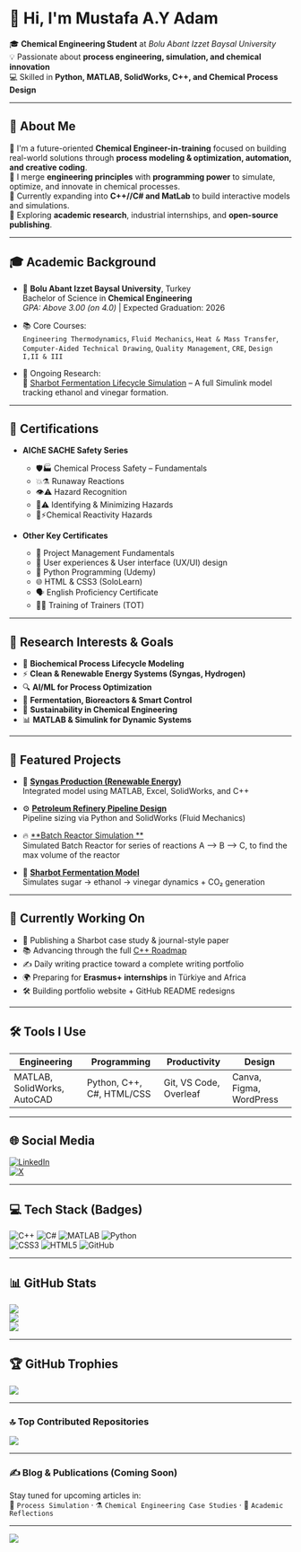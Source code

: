 
# 👋 Hi, I'm Mustafa A.Y Adam

🎓 **Chemical Engineering Student** at *Bolu Abant Izzet Baysal University*  
💡 Passionate about **process engineering, simulation, and chemical innovation**  
💻 Skilled in **Python, MATLAB, SolidWorks, C++, and Chemical Process Design**

---

## 🚀 About Me

🔹 I'm a future-oriented **Chemical Engineer-in-training** focused on building real-world solutions through **process modeling & optimization, automation, and creative coding**.  
🔹 I merge **engineering principles** with **programming power** to simulate, optimize, and innovate in chemical processes.  
🔹 Currently expanding into **C++//C# and MatLab** to build interactive models and simulations.  
🔹 Exploring **academic research**, industrial internships, and **open-source publishing**.

---

## 🎓 Academic Background

- 🏫 **Bolu Abant Izzet Baysal University**, Turkey  
  Bachelor of Science in **Chemical Engineering**  
  *GPA: Above 3.00 (on 4.0)* | Expected Graduation: 2026  

- 📚 Core Courses:  
  `Engineering Thermodynamics`, `Fluid Mechanics`, `Heat & Mass Transfer`,  
  `Computer-Aided Technical Drawing`, `Quality Management`, `CRE`, `Design I,II & III`

- 🧪 Ongoing Research:  
  🔬 [Sharbot Fermentation Lifecycle Simulation](https://github.com/mustafaChemEng/Sharbot-Fermentation-Lifecycle-Model) – A full Simulink model tracking ethanol and vinegar formation.

---

## 📜 Certifications

- **AIChE SACHE Safety Series**  
  -  🛡🏭  Chemical Process Safety – Fundamentals  
  -  💥⚗  Runaway Reactions  
  -  👁⚠  Hazard Recognition  
  -  🔎⚠ Identifying & Minimizing Hazards  
  -  🧪⚡Chemical Reactivity Hazards  

- **Other Key Certificates**  
  - 📘 Project Management Fundamentals
  - 📱 User experiences & User interface (UX/UI) design
  - 🐍 Python Programming (Udemy)  
  - 🌐 HTML & CSS3 (SoloLearn)  
  - 🗣️ English Proficiency Certificate  
  - 🧑‍🏫 Training of Trainers (TOT)

---

## 🧠 Research Interests & Goals

- 🔁 **Biochemical Process Lifecycle Modeling**
- ⚡ **Clean & Renewable Energy Systems (Syngas, Hydrogen)**
- 🔍 **AI/ML for Process Optimization**
- 🧪 **Fermentation, Bioreactors & Smart Control**
- 🌱 **Sustainability in Chemical Engineering**
- 📊 **MATLAB & Simulink for Dynamic Systems**

---

## 📌 Featured Projects
- 🧪 [**Syngas Production (Renewable Energy)**](https://github.com/mustafaChemEng/Syngas-Production-Process)  
  Integrated model using MATLAB, Excel, SolidWorks, and C++

- ⚙️ [**Petroleum Refinery Pipeline Design**](https://github.com/mustafaChemEng/Crude-Oil-Pipeline-System-Design)  
  Pipeline sizing via Python and SolidWorks (Fluid Mechanics)

- 🔥 [**Batch Reactor Simulation **](https://github.com/mustafachemeng/Batch_Reactor_AtoBtoC)  
  Simulated Batch Reactor for series of reactions A --> B --> C, to find the max volume of the reactor

- 🍹 [**Sharbot Fermentation Model**](https://github.com/mustafaChemEng/Sharbot-Fermentation-Lifecycle-Model)  
  Simulates sugar → ethanol → vinegar dynamics + CO₂ generation

---

## 🧭 Currently Working On

- 🧠 Publishing a Sharbot case study & journal-style paper  
- 📚 Advancing through the full [C++ Roadmap](https://programmingadvices.com)  
- ✍️ Daily writing practice toward a complete writing portfolio  
- 🌍 Preparing for **Erasmus+ internships** in Türkiye and Africa  
- 🛠 Building portfolio website + GitHub README redesigns  

---

## 🛠 Tools I Use

| Engineering         | Programming           | Productivity         | Design           |
|---------------------|------------------------|------------------------|------------------|
| MATLAB, SolidWorks, AutoCAD | Python, C++, C#, HTML/CSS | Git, VS Code, Overleaf | Canva, Figma, WordPress |

---

## 🌐 Social Media

[![LinkedIn](https://img.shields.io/badge/LinkedIn-%230077B5.svg?logo=linkedin&logoColor=white)](https://www.linkedin.com/in/mustafa-ali-2b5624257/)  
[![X](https://img.shields.io/badge/X-black.svg?logo=X&logoColor=white)](https://x.com/Must23393Ali)

---

## 💻 Tech Stack (Badges)

![C++](https://img.shields.io/badge/C++-00599C?style=for-the-badge&logo=cplusplus&logoColor=white)
![C#](https://img.shields.io/badge/c%23-%23239120.svg?style=for-the-badge&logo=csharp&logoColor=white)
![MATLAB](https://img.shields.io/badge/MATLAB-0076A8?style=for-the-badge&logo=Mathworks&logoColor=white)
![Python](https://img.shields.io/badge/python-3670A0?style=for-the-badge&logo=python&logoColor=ffdd54)    
![CSS3](https://img.shields.io/badge/css3-%231572B6.svg?style=for-the-badge&logo=css3&logoColor=white)
![HTML5](https://img.shields.io/badge/html5-%23E34F26.svg?style=for-the-badge&logo=html5&logoColor=white)
![GitHub](https://img.shields.io/badge/github-%23121011.svg?style=for-the-badge&logo=github&logoColor=white)

---

## 📊 GitHub Stats

![](https://github-readme-stats.vercel.app/api?username=mustafaChemEng&theme=dark&hide_border=false&include_all_commits=true&count_private=true)  
![](https://github-readme-streak-stats.herokuapp.com/?user=mustafaChemEng&theme=dark&hide_border=false)  
![](https://github-readme-stats.vercel.app/api/top-langs/?username=mustafaChemEng&theme=dark&hide_border=false&layout=compact)

---

## 🏆 GitHub Trophies

![](https://github-profile-trophy.vercel.app/?username=mustafaChemEng&theme=radical&no-frame=false&no-bg=true&margin-w=4)

---

### 🔝 Top Contributed Repositories

![](https://github-contributor-stats.vercel.app/api?username=mustafaChemEng&limit=5&theme=dark&combine_all_yearly_contributions=true)

---

### ✍️ Blog & Publications (Coming Soon)

Stay tuned for upcoming articles in:  
📘 `Process Simulation` · ⚗️ `Chemical Engineering Case Studies` · 💬 `Academic Reflections`

---

[![](https://visitcount.itsvg.in/api?id=mustafaChemEng&icon=0&color=0)](https://visitcount.itsvg.in)
